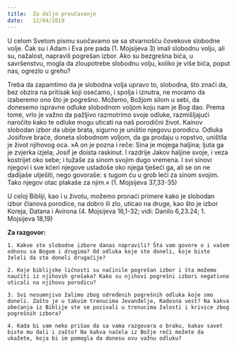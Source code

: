 ```yaml
---
title:  Za dalje proučavanje
date:   12/04/2019
---
```


U celom Svetom pismu suočavamo se sa stvarnošću čovekove slobodne volje. Čak su i Adam i Eva pre pada (1. Mojsijeva 3) imali slobodnu volju, ali su, nažalost, napravili pogrešan izbor. Ako su bezgrešna bića, u savršenstvu, mogla da zloupotrebe slobodnu volju, koliko je više bića, poput nas, ogrezlo u grehu?

Treba da zapamtimo da je slobodna volja upravo to, slobodna, što znači da, bez obzira na pritisak koji osećamo, i spolja i iznutra, ne moramo da izaberemo ono što je pogrešno. Možemo, Božjom silom u sebi, da donesemo ispravne odluke slobodnom voljom koju nam je Bog dao. Prema tome, vrlo je važno da pažljivo razmotrimo svoje odluke, razmišljajući naročito kako te odluke mogu uticati na naš porodični život. Kainov slobodan izbor da ubije brata, sigurno je uništio njegovu porodicu. Odluka Josifove braće, doneta slobodnom voljom, da ga prodaju u ropstvo, uništila je život njihovog oca. »A on je pozna i reče: Sina je mojega haljina; ljuta ga je zvjerka izjela; Josif je doista raskinut. I razdrije Jakov haljine svoje, i veza kostrijet oko sebe; i tužaše za sinom svojim dugo vremena. I svi sinovi njegovi i sve kćeri njegove ustadoše oko njega tješeći ga, ali se on ne dadijaše utješiti, nego govoraše: s tugom ću u grob leći za sinom svojim. Tako njegov otac plakaše za njim.« (1. Mojsijeva 37,33-35)

U celoj Bibliji, kao i u životu, možemo pronaći primere kako je slobodan izbor članova porodice, na dobro ili zlo, uticao na druge, kao što je izbor Koreja, Datana i Avirona (4. Mojsijeva 16,1-32; vidi: Danilo 6,23.24; 1. Mojsijeva 18,19)   

**Za razgovor:**

`1. Kakve ste slobodne izbore danas napravili? Šta vam govore o i vašem odnosu sa Bogom i drugima? Od odluka koje ste doneli, koje biste želeli da ste doneli drugačije?`

`2. Koje biblijske ličnosti su načinile pogrešan izbor i šta možemo naučiti iz njihovih grešaka? Kako su njihovi pogrešni izbori negativno uticali na njihovu porodicu?`

`3. Svi nesumnjivo žalimo zbog određenih pogrešnih odluka koje smo doneli. Zašto je u takvim trenucima Jevanđelje, Radosna vest? Na kakva obećanja iz Biblije ste se pozivali u trenucima žalosti i krivice zbog pogrešnih izbora?`

`4. Kada bi vam neko prišao da sa vama razgovara o braku, kakav savet biste mu dali i zašto? Na kakva načela iz Božje reči možete da ukažete, koja bi im pomogla da donesu ovu važnu odluku?`
